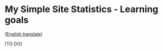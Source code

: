 # My Simple Site Statistics - Learning goals
([English translate](AddStoredProcedures.md))  

[TO DO]